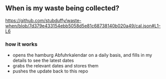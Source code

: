 ## When is my waste being collected?
  https://github.com/stubduffy/waste-when/blob/7d379e433154ebb5058d5e81c68738140b020a49/cal.json#L1-L6
  
  ### how it works
  - opens the hamburg Abfuhrkalendar on a daily basis, and fills in my details to see the latest dates
  - grabs the relevant dates and stores them
  - pushes the update back to this repo
  
